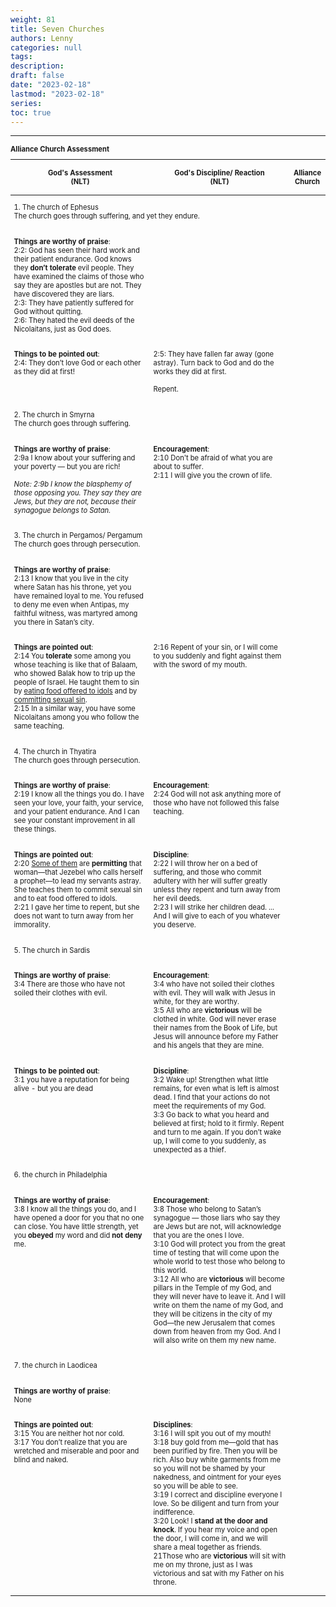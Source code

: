 ```yaml
---
weight: 81
title: Seven Churches 
authors: Lenny
categories: null
tags: 
description: 
draft: false
date: "2023-02-18"
lastmod: "2023-02-18"
series:
toc: true
---
```



<!--more-->
---

<table style="width:100%; font-size: 80%">
<caption style="text-align:left", align = "top"><b>Alliance Church Assessment</b></caption>
<colgroup><col style="width: 40%" /><col style="width: 40%" /><col style="width: 5%" />
</colgroup>
<thead>
  <tr class="left">
    <th><p>God's Assessment <br> (NLT)</p></th>
    <th><p>God's Discipline/ Reaction <br> (NLT)</p></th>
    <th><p>Alliance Church</p></th>
  </tr>
</thead>
<tbody VALIGN=TOP>
  <tr>
  <td colspan = "3" class = "pink subtitle"><p>1. The church of Ephesus  
    <br>The church goes through suffering, and yet they endure.</p>
  </td>
  </tr>
  <tr>
    <td><p><b>Things are worthy of praise</b>:
    <br>2:2: God has seen their hard work and their patient endurance. God knows they <b>don’t tolerate</b> evil people. They have examined the claims of those who say they are apostles but are not. They have discovered they are liars.   
    <br>2:3: They have patiently suffered for God without quitting.
    <br>2:6: They hated the evil deeds of the Nicolaitans, just as God does.
    </td>
    <td></td>
    <td>
  </tr>
  <tr>
    <td><b><p>Things to be pointed out</b>:  
    <br>2:4: They don’t love God or each other as they did at first!
    </p></td>
    <td><p>2:5: They have fallen far away (gone astray). Turn back to God and do the works they did at first.  <br><br>Repent.
    </p></td>
    <td><p>
    </p></td>
  </tr>
  <tr>
  <td colspan = "3" class = "pink subtitle"><p>2. The church in Smyrna  
    <br>The church goes through suffering.</p>
    </td>
  </tr>
  <tr>
    <td><p><b>Things are worthy of praise</b>:  
    <br>2:9a I know about your suffering and your poverty — but you are rich!
    <br><br><i>Note: 2:9b I know the blasphemy of those opposing you. They say they are Jews, but they are not, because their synagogue belongs to Satan.</i>
    </p></td>
    <td><p><b>Encouragement</b>:
    <br>2:10 Don't be afraid of what you are about to suffer.
    <br>2:11 I will give you the crown of life.
    </p></td>
    <td><p>
    </p></td>
  </tr>
  <tr>
  <td colspan = "3" class = "pink subtitle"><p>3. The church in Pergamos/ Pergamum  
    <br>The church goes through persecution. </p>
  </td>
  </tr>
  <tr>
    <td><p><b>Things are worthy of praise</b>:
    <br>2:13 I know that you live in the city where Satan has his throne, yet you have remained loyal to me. You refused to deny me even when Antipas, my faithful witness, was martyred among you there in Satan’s city.
    </td>
    <td></td>
    <td></td>
  </tr>
  <tr>
    <td><p><b>Things are pointed out</b>:
    <br>2:14 You <b>tolerate</b> some among you whose teaching is like that of Balaam, who showed Balak how to trip up the people of Israel. He taught them to sin by <u class = "red">eating food offered to idols</u> and by <u class = "red">committing sexual sin</u>.
<br>2:15 In a similar way, you have some Nicolaitans among you who follow the same teaching. 
    </p></td>
    <td><p>2:16 Repent of your sin, or I will come to you suddenly and fight against them with the sword of my mouth.
    </p></td>
    <td><p>
    </p></td>  
  </tr>
  <tr>
  <td colspan = "3" class = "pink subtitle"><p>4. The church in Thyatira  
    <br>The church goes through persecution. </p>
  </td>
  </tr>
  <tr>
    <td><p><b>Things are worthy of praise</b>:
    <br>2:19 I know all the things you do. I have seen your love, your faith, your service, and your patient endurance. And I can see your constant improvement in all these things.
    <td><p><b>Encouragement</b>:
    <br>2:24 God will not ask anything more of those who have not followed this false teaching.
    </p></td>
    <td></td>
  </tr>
  <tr>
    <td><p><b>Things are pointed out</b>:
    <br>2:20 <u class = "red">Some of them</u> are <b>permitting</b> that woman—that Jezebel who calls herself a prophet—to lead my servants astray. She teaches them to commit sexual sin and to eat food offered to idols.
<br>2:21 I gave her time to repent, but she does not want to turn away from her immorality.
    </p></td>
    <td><p><b>Discipline</b>:
    <br>2:22 I will throw her on a bed of suffering, and those who commit adultery with her will suffer greatly unless they repent and turn away from her evil deeds.
<br>2:23 I will strike her children dead. ... And I will give to each of you whatever you deserve. 
    </p></td>
    <td><p>
    </p></td>
  </tr>
  <tr>
  <td colspan = "3" class = "pink subtitle"><p>5. The church in Sardis</p>
  </td>
  </tr>
  <tr>
    <td><p><b>Things are worthy of praise</b>:
    <br>3:4 There are those who have not soiled their clothes with evil.
    </p></td>
    <td><p><b>Encouragement</b>:
    <br>3:4 who have not soiled their clothes with evil. They will walk with Jesus in white, for they are worthy.
<br>3:5 All who are <b>victorious</b> will be clothed in white. God will never erase their names from the Book of Life, but Jesus will announce before my Father and his angels that they are mine.
    </td>
    <td></td>
  </tr>
  <tr>
    <td><p><b>Things to be pointed out</b>:
    <br>3:1 you have a reputation for being alive - but you are dead
    </p>
    </td>
    <td><p><b>Discipline</b>:
    <br>3:2 Wake up! Strengthen what little remains, for even what is left is almost dead. I find that your actions do not meet the requirements of my God.
<br>3:3 Go back to what you heard and believed at first; hold to it firmly. Repent and turn to me again. If you don’t wake up, I will come to you suddenly, as unexpected as a thief.
    </p></td>
    <td><p>
    </p></td>  
  </tr>
  <tr>
    <td colspan = "3" class = "pink subtitle"><p>6. the church in Philadelphia</p>
    </td>
  </tr>
  <tr>
    <td><p><b>Things are worthy of praise</b>:
    <br>3:8 I know all the things you do, and I have opened a door for you that no one can close. You have little strength, yet you <b>obeyed</b> my word and did <b>not deny</b> me.
    </p></td>
    <td><p><b>Encouragement</b>:
    <br>3:8 Those who belong to Satan’s synagogue — those liars who say they are Jews but are not, will acknowledge that you are the ones I love.
    <br>3:10 God will protect you from the great time of testing that will come upon the whole world to test those who belong to this world. 
    <br>3:12 All who are <b>victorious</b> will become pillars in the Temple of my God, and they will never have to leave it. And I will write on them the name of my God, and they will be citizens in the city of my God—the new Jerusalem that comes down from heaven from my God. And I will also write on them my new name.
    </p></td>
    <td><p>
    </p></td>  
  </tr>
  <tr>
    <td colspan = "3" class = "pink subtitle"><p>7. the church in Laodicea</p>
    </td>
  </tr>
  <tr>
    <td><p><b>Things are worthy of praise</b>:
    <br> None
    </p></td>
    <td></td><td></td>
  </tr>
  <tr>
    <td><p><b>Things are pointed out</b>:
    <br>3:15 You are neither hot nor cold. 
    <br>3:17 You don’t realize that you are wretched and miserable and poor and blind and naked. 
    </p></td>
    <td><p><b>Disciplines</b>:
    <br>3:16 I will spit you out of my mouth!
    <br>3:18 buy gold from me—gold that has been purified by fire. Then you will be rich. Also buy white garments from me so you will not be shamed by your nakedness, and ointment for your eyes so you will be able to see.
<br>3:19 I correct and discipline everyone I love. So be diligent and turn from your indifference.
<br>3:20 Look! I <b>stand at the door and knock</b>. If you hear my voice and open the door, I will come in, and we will share a meal together as friends.
21Those who are <b>victorious</b> will sit with me on my throne, just as I was victorious and sat with my Father on his throne.
    </p></td>
    <td><p>
    </p></td>
  </tr>
</tbody>
</table>
